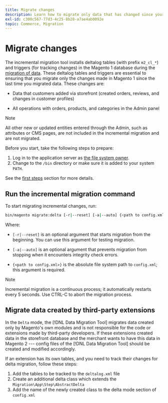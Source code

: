 ```yaml
---
title: Migrate changes
description: Learn how to migrate only data that has changed since your last Magento 1 data migration with the [!DNL Data Migration Tool].
exl-id: c300c567-77d3-4c25-8b28-a7ae4ab0092e
topic: Commerce, Migration
---
```

# Migrate changes

The incremental migration tool installs deltalog tables (with prefix `m2_cl_*`) and triggers (for tracking changes) in the Magento 1 database during the [migration of data](data.md). These deltalog tables and triggers are essential to ensuring that you migrate only the changes made in Magento 1 since the last time you migrated data. These changes are:

*  Data that customers added via storefront (created orders, reviews, and changes in customer profiles)

*  All operations with orders, products, and categories in the Admin panel

>[!NOTE]
>
>All other new or updated entities entered through the Admin, such as attributes or CMS pages, are not included in the incremental migration and are not migrated.


Before you start, take the following steps to prepare:

1. Log in to the application server as [the file system owner](../../../installation/prerequisites/file-system/overview.md).
1. Change to the `/bin` directory or make sure it is added to your system `PATH`.

See the [first steps](overview.md#first-steps) section for more details.

## Run the incremental migration command

To start migrating incremental changes, run:

```bash
bin/magento migrate:delta [-r|--reset] [-a|--auto] {<path to config.xml>}
```

Where:

*  `[-r|--reset]` is an optional argument that starts migration from the beginning. You can use this argument for testing migration.

*  `[-a|--auto]` is an optional argument that prevents migration from stopping when it encounters integrity check errors.

*  `{<path to config.xml>}` is the absolute file system path to `config.xml`; this argument is required.

>[!NOTE]
>
>Incremental migration is a continuous process; it automatically restarts every 5 seconds. Use CTRL-C to abort the migration process.


## Migrate data created by third-party extensions

In the `Delta` mode, the [!DNL Data Migration Tool] migrates data created only by Magento's own modules and is not responsible for the code or extensions made by third-party developers. If these extensions created data in the storefront database and the merchant wants to have this data in Magento 2 --- config files of the [!DNL Data Migration Tool] should be created and modified accordingly.

If an extension has its own tables, and you need to track their changes for delta migration, follow these steps:

1. Add the tables to be tracked to the `deltalog.xml` file
1. Create an additional delta class which extends the `Migration\App\Step\AbstractDelta`
1. Add the name of the newly created class to the delta mode section of `config.xml`

